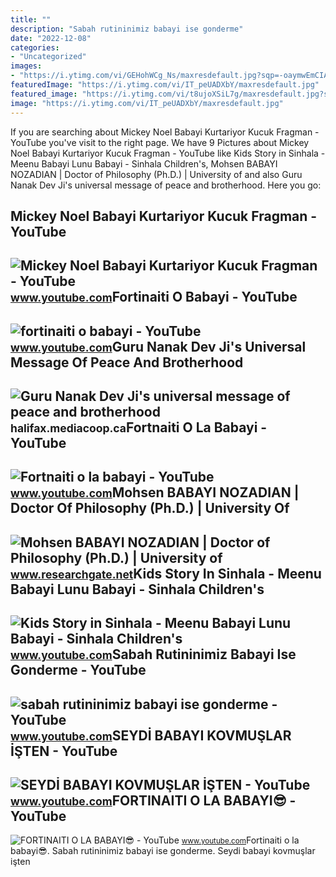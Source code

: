 ```yaml
---
title: ""
description: "Sabah rutininimiz babayi ise gonderme"
date: "2022-12-08"
categories:
- "Uncategorized"
images:
- "https://i.ytimg.com/vi/GEHohWCg_Ns/maxresdefault.jpg?sqp=-oaymwEmCIAKENAF8quKqQMa8AEB-AH-CYAC0AWKAgwIABABGH8gTygdMA8=&amp;rs=AOn4CLAZppgXiNE3a1EqfewgXht0G9veKA"
featuredImage: "https://i.ytimg.com/vi/IT_peUADXbY/maxresdefault.jpg"
featured_image: "https://i.ytimg.com/vi/t8ujoXSiL7g/maxresdefault.jpg?sqp=-oaymwEmCIAKENAF8quKqQMa8AEB-AGUA4AC0AWKAgwIABABGHIgRyhFMA8=&amp;rs=AOn4CLAO_xYDXqhnlAQrzgG2dqa9FzHTCQ"
image: "https://i.ytimg.com/vi/IT_peUADXbY/maxresdefault.jpg"
---
```


If you are searching about Mickey Noel Babayi Kurtariyor Kucuk Fragman - YouTube you've visit to the right page. We have 9 Pictures about Mickey Noel Babayi Kurtariyor Kucuk Fragman - YouTube like Kids Story in Sinhala - Meenu Babayi Lunu Babayi - Sinhala Children's, Mohsen BABAYI NOZADIAN | Doctor of Philosophy (Ph.D.) | University of and also Guru Nanak Dev Ji's universal message of peace and brotherhood. Here you go:

Mickey Noel Babayi Kurtariyor Kucuk Fragman - YouTube
-----------------------------------------------------

 ![Mickey Noel Babayi Kurtariyor Kucuk Fragman - YouTube](https://i.ytimg.com/vi/NyCR_nl0GEg/maxresdefault.jpg) <small>www.youtube.com</small>Fortinaiti O Babayi - YouTube
-----------------------------

 ![fortinaiti o babayi - YouTube](https://i.ytimg.com/vi/GEHohWCg_Ns/maxresdefault.jpg?sqp=-oaymwEmCIAKENAF8quKqQMa8AEB-AH-CYAC0AWKAgwIABABGH8gTygdMA8=&rs=AOn4CLAZppgXiNE3a1EqfewgXht0G9veKA) <small>www.youtube.com</small>Guru Nanak Dev Ji's Universal Message Of Peace And Brotherhood
--------------------------------------------------------------

 ![Guru Nanak Dev Ji's universal message of peace and brotherhood](https://halifax.mediacoop.ca/sites/mediacoop.ca/files2/mc/imagecache/bigimg/guru-nanak-dev-ji.jpg) <small>halifax.mediacoop.ca</small>Fortnaiti O La Babayi - YouTube
-------------------------------

 ![Fortnaiti o la babayi - YouTube](https://i.ytimg.com/vi/-tnTTZi6goc/maxresdefault.jpg?sqp=-oaymwEmCIAKENAF8quKqQMa8AEB-AH-CYAC0AWKAgwIABABGGUgWihDMA8=&rs=AOn4CLBswyQWgBYAjEHon58JkWG-7g5w3w) <small>www.youtube.com</small>Mohsen BABAYI NOZADIAN | Doctor Of Philosophy (Ph.D.) | University Of
---------------------------------------------------------------------

 ![Mohsen BABAYI NOZADIAN | Doctor of Philosophy (Ph.D.) | University of](https://i1.rgstatic.net/ii/profile.image/788550723313666-1565016551452_Q512/Mohsen-Babayi-Nozadian.jpg) <small>www.researchgate.net</small>Kids Story In Sinhala - Meenu Babayi Lunu Babayi - Sinhala Children's
---------------------------------------------------------------------

 ![Kids Story in Sinhala - Meenu Babayi Lunu Babayi - Sinhala Children's](https://i.ytimg.com/vi/IT_peUADXbY/maxresdefault.jpg) <small>www.youtube.com</small>Sabah Rutininimiz Babayi Ise Gonderme - YouTube
-----------------------------------------------

 ![sabah rutininimiz babayi ise gonderme - YouTube](https://i.ytimg.com/vi/7QvcQ0O-7eo/maxresdefault.jpg?sqp=-oaymwEmCIAKENAF8quKqQMa8AEB-AH-CYAC0AWKAgwIABABGGUgYChVMA8=&rs=AOn4CLCfpvpgvFRj3HuNq7D1-yx90LDm9g) <small>www.youtube.com</small>SEYDİ BABAYI KOVMUŞLAR İŞTEN - YouTube
--------------------------------------

 ![SEYDİ BABAYI KOVMUŞLAR İŞTEN - YouTube](https://i.ytimg.com/vi/t8ujoXSiL7g/maxresdefault.jpg?sqp=-oaymwEmCIAKENAF8quKqQMa8AEB-AGUA4AC0AWKAgwIABABGHIgRyhFMA8=&rs=AOn4CLAO_xYDXqhnlAQrzgG2dqa9FzHTCQ) <small>www.youtube.com</small>FORTINAITI O LA BABAYI😎 - YouTube
---------------------------------

 ![FORTINAITI O LA BABAYI😎 - YouTube](https://i.ytimg.com/vi/BB9xFLf2zWs/maxresdefault.jpg) <small>www.youtube.com</small>Fortinaiti o la babayi😎. Sabah rutininimiz babayi ise gonderme. Seydi̇ babayi kovmuşlar i̇şten
